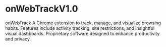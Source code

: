 # onWebTrackV1.0
onWebTrack A Chrome extension to track, manage, and visualize browsing habits. Features include activity tracking, site restrictions, and insightful visual dashboards. Proprietary software designed to enhance productivity and privacy.
